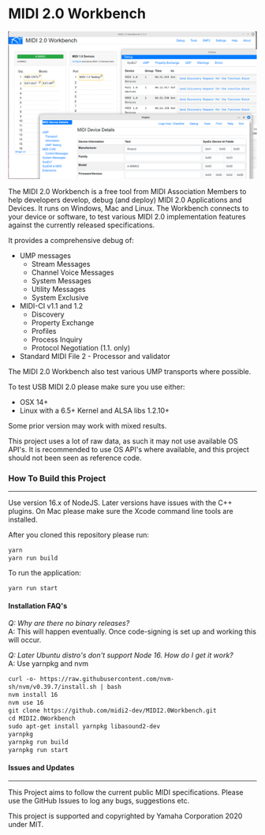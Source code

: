 # MIDI 2.0 Workbench
![img.png](img.png)

The MIDI 2.0 Workbench is a free tool from MIDI Association Members to help developers develop, debug (and deploy) MIDI 2.0 Applications and Devices. It runs on Windows, Mac and Linux.
The Workbench connects to your device or software, to test various MIDI 2.0 implementation features against the currently released specifications.

It provides a comprehensive debug of: 
* UMP messages
  * Stream Messages
  * Channel Voice Messages
  * System Messages
  * Utility Messages
  * System Exclusive
* MIDI-CI v1.1 and 1.2
  * Discovery
  * Property Exchange
  * Profiles
  * Process Inquiry
  * Protocol Negotiation (1.1. only)
* Standard MIDI File 2 - Processor and validator

The MIDI 2.0 Workbench also test various UMP transports where possible.

To test USB MIDI 2.0 please make sure you use either:
* OSX 14+
* Linux with a 6.5+ Kernel and ALSA libs 1.2.10+

Some prior version may work with mixed results.


This project uses a lot of raw data, as such it may not use available OS API's. It is recommended to use OS API's where 
available, and this project should not been seen as reference code.

### How To Build this Project
-----------------------
Use version 16.x of NodeJS. Later versions have issues with the C++ plugins.
On Mac please make sure the Xcode command line tools are installed.

After you cloned this repository
please run:
```
yarn
yarn run build
```
To run the application:
```
yarn run start
```

#### Installation FAQ's
_Q: Why are there no binary releases?_<br/>
A: This will happen eventually. Once code-signing is set up and working this will occur.

_Q: Later Ubuntu distro's don't support Node 16. How do I get it work?_<br/>
A: Use yarnpkg and nvm
```
curl -o- https://raw.githubusercontent.com/nvm-sh/nvm/v0.39.7/install.sh | bash
nvm install 16
nvm use 16
git clone https://github.com/midi2-dev/MIDI2.0Workbench.git
cd MIDI2.0Workbench
sudo apt-get install yarnpkg libasound2-dev
yarnpkg
yarnpkg run build
yarnpkg run start
```

#### Issues and Updates
-----------------
This Project aims to follow the current public MIDI specifications. 
Please use the GitHub Issues to log any bugs, suggestions etc. 

This project is supported and copyrighted by Yamaha Corporation 2020 under MIT. 
